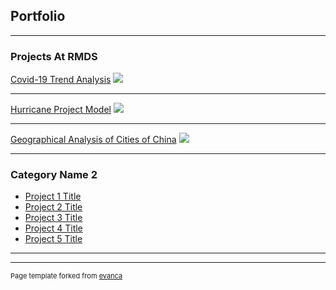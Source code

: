 ## Portfolio

---

### Projects At RMDS

[Covid-19 Trend Analysis](/sample_page)
<img src="images/dummy_thumbnail.jpg?raw=true"/>

---
[Hurricane Project Model](/pdf/sample_presentation.pdf)
<img src="images/dummy_thumbnail.jpg?raw=true"/>

---
[Geographical Analysis of Cities of China](http://example.com/)
<img src="images/dummy_thumbnail.jpg?raw=true"/>

---

### Category Name 2

- [Project 1 Title](http://example.com/)
- [Project 2 Title](http://example.com/)
- [Project 3 Title](http://example.com/)
- [Project 4 Title](http://example.com/)
- [Project 5 Title](http://example.com/)

---




---
<p style="font-size:11px">Page template forked from <a href="https://github.com/evanca/quick-portfolio">evanca</a></p>
<!-- Remove above link if you don't want to attibute -->
